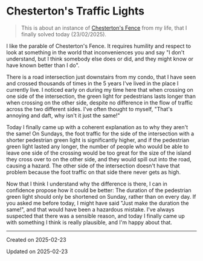 # Chesterton's Traffic Lights

> This is about an instance of [Chesterton's Fence](https://fs.blog/chestertons-fence/) from my life, that I finally solved today (23/02/2025).

I like the parable of Chesterton's Fence. It requires humility and respect to look at something in the world that inconveniences you and say "I don't understand, but I think somebody else does or did, and they might know or have known better than I do".

There is a road intersection just downstairs from my condo, that I have seen and crossed thousands of times in the 5 years I've lived in the place I currently live. I noticed early on during my time here that when crossing on one side of the intersection, the green light for pedestrians lasts longer than when crossing on the other side, despite no difference in the flow of traffic across the two different sides. I've often thought to myself, "That's annoying and daft, why isn't it just the same!"

Today I finally came up with a coherent explanation as to why they aren't the same! On Sundays, the foot traffic for the side of the intersection with a shorter pedestrian green light  is significantly higher, and if the pedestrian green light lasted any longer, the number of people who would be able to leave one side of the crossing would be too great for the size of the island they cross over to on the other side, and they would spill out into the road, causing a hazard. The other side of the intersection doesn't have that problem because the foot traffic on that side there never gets as high.

Now that I think I understand why the difference is there, I can in confidence propose how it could be better: The duration of the pedestrian green light should only be shortened on Sunday, rather than on every day. If you asked me before today, I might have said "Just make the duration the same!", and that would have been a hazardous mistake. I've always suspected that there was a sensible reason, and today I finally came up with something I think is really plausible, and I'm happy about that.

---
Created on 2025-02-23

Updated on 2025-02-23